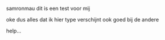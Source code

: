 samronmau
dit is een test voor mij

oke dus alles dat ik hier type verschijnt ook goed bij de andere 

help...